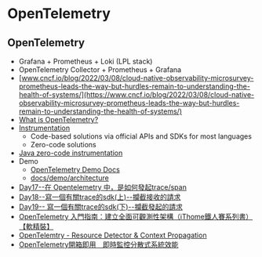 # OpenTelemetry

## OpenTelemetry

* Grafana + Prometheus + Loki (LPL stack)
* OpenTelemetry Collector + Prometheus + Grafana
* [www.cncf.io/blog/2022/03/08/cloud-native-observability-microsurvey-prometheus-leads-the-way-but-hurdles-remain-to-understanding-the-health-of-systems/](https://www.cncf.io/blog/2022/03/08/cloud-native-observability-microsurvey-prometheus-leads-the-way-but-hurdles-remain-to-understanding-the-health-of-systems/)
* [What is OpenTelemetry?](https://opentelemetry.io/docs/what-is-opentelemetry/)
* [Instrumentation](https://opentelemetry.io/docs/concepts/instrumentation/)
    * Code-based solutions via official APIs and SDKs for most languages
    * Zero-code solutions
* [Java zero-code instrumentation](https://opentelemetry.io/docs/zero-code/java/)
* Demo
    * [OpenTelemetry Demo Docs](https://opentelemetry.io/docs/demo/)
    * [docs/demo/architecture](https://opentelemetry.io/docs/demo/architecture/)
* [Day17--在 Opentelemetry 中，是如何發起trace/span ](https://ithelp.ithome.com.tw/articles/10361412)
* [Day18--寫一個有關trace的sdk(上)--攔截接收的請求](https://ithelp.ithome.com.tw/articles/10362059)
* [Day19-- 寫一個有關trace的sdk(下)--攔截發起的請求](https://ithelp.ithome.com.tw/articles/10362637)
* [OpenTelemetry 入門指南：建立全面可觀測性架構（iThome鐵人賽系列書）【軟精裝】](https://www.tenlong.com.tw/products/9786263338739)
* [OpenTelemtry - Resource Detector & Context Propagation](https://itplus.ithome.com.tw/webinar-page/234)
* [OpenTelemetry開箱即用　即時監控分散式系統效能](https://www.netadmin.com.tw/netadmin/zh-tw/technology/D85564A697D445F687A12AD905B17D60)
